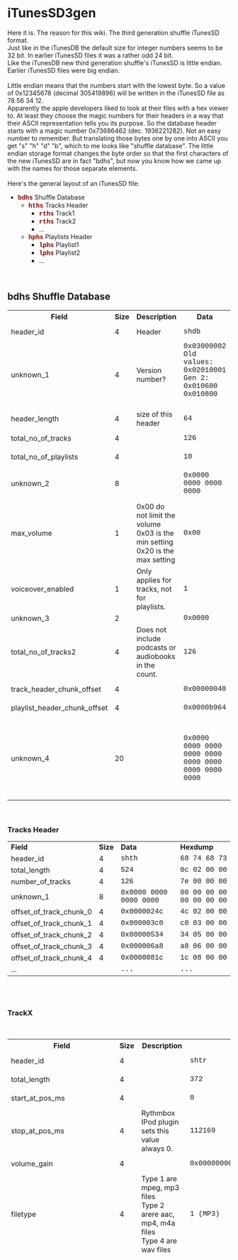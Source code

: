 <h1 id="toc0"><a name="iTunesStats"></a>iTunesSD3gen</h1>
Here it is. The reason for this wiki. The third generation shuffle iTunesSD format.<br>
Just like in the iTunesDB the default size for integer numbers seems to be 32 bit. In earlier iTunesSD files it was a rather odd 24 bit.<br>
Like the iTunesDB new third generation shuffle's iTunesSD is little endian. Earlier iTunesSD files were big endian.<br>
<br>
Little endian means that the numbers start with the lowest byte. So a value of 0x12345678 (decimal 305419896) will be written in the iTunesSD file as 78 56 34 12.<br>
Apparently the apple developers liked to look at their files with a hex viewer to. At least they choose the magic numbers for their headers in a way that their ASCII representation tells you its purpose. So the database header starts with a magic number 0x73686462 (dec. 1936221282). Not an easy number to remember. But translating those bytes one by one into ASCII you get "s" "h" "d" "b", which to me looks like "shuffle database". The little endian storage format changes the byte order so that the first characters of the new iTunesSD are in fact "bdhs", but now you know how we came up with the names for those separate elements.<br>
<br>
Here's the general layout of an iTunesSD file:<br>
<ul><li><span style="color: #800000; font-family: 'Courier New',Courier,monospace;"><strong>bdhs</strong></span> Shuffle Database<ul><li><span style="color: #800000; font-family: 'Courier New',Courier,monospace;"><strong>hths</strong></span> Tracks Header<ul><li><span style="color: #800000; font-family: 'Courier New',Courier,monospace;"><strong>rths</strong></span> Track1</li><li><span style="color: #800000; font-family: 'Courier New',Courier,monospace;"><strong>rths</strong></span> Track2</li><li>...</li></ul></li><li><span style="color: #800000; font-family: 'Courier New',Courier,monospace;"><strong>hphs</strong></span> Playlists Header<ul><li><span style="color: #800000; font-family: 'Courier New',Courier,monospace;"><strong>lphs</strong></span> Playlist1</li><li><span style="color: #800000; font-family: 'Courier New',Courier,monospace;"><strong>lphs</strong></span> Playlist2</li><li>...</li></ul></li></ul></li></ul><br>
<h2 id="toc0"><a name="x-bdhs Shuffle Database"></a>bdhs Shuffle Database</h2>
 

<table class="wiki_table">
    <tbody><tr>
        <th><strong>Field</strong><br>
</th>
        <th><strong>Size</strong><br>
</th>
        <th>Description<br>
</th>
        <th><strong>Data</strong><br>
</th>
        <th><strong>Hexdump</strong><br>
</th>
    </tr>
    <tr>
        <td>header_id<br>
</td>
        <td>4<br>
</td>
        <td>Header<br>
</td>
        <td><span style="font-family: 'Courier New',Courier,monospace;">shdb</span><br>
</td>
        <td><span style="font-family: 'Courier New',Courier,monospace;">62 64 68 73</span><br>
</td>
    </tr>
    <tr>
        <td>unknown_1<br>
</td>
        <td>4<br>
</td>
        <td>Version number?<br>
</td>
        <td><span style="font-family: 'Courier New',Courier,monospace;">0x03000002<br>
        Old values:<br>0x02010001<br>Gen 2:<br>0x010600<br>0x010800<br></span><br>
</td>
        <td><span style="font-family: 'Courier New',Courier,monospace;">03 00 00 02</span><br>
</td>
    </tr>
    <tr>
        <td>header_length<br>
</td>
        <td>4<br>
</td>
        <td>size of this header<br>
</td>
        <td><span style="font-family: 'Courier New',Courier,monospace;">64</span><br>
</td>
        <td><span style="font-family: 'Courier New',Courier,monospace;">40 00 00 00</span><br>
</td>
    </tr>
    <tr>
        <td>total_no_of_tracks<br>
</td>
        <td>4<br>
</td>
        <td><br>
</td>
        <td><span style="font-family: 'Courier New',Courier,monospace;">126</span><br>
</td>
        <td><span style="font-family: 'Courier New',Courier,monospace;">7e 00 00 00</span><br>
</td>
    </tr>
    <tr>
        <td>total_no_of_playlists<br>
</td>
        <td>4<br>
</td>
        <td><br>
</td>
        <td><span style="font-family: 'Courier New',Courier,monospace;">10</span><br>
</td>
        <td><span style="font-family: 'Courier New',Courier,monospace;">0a 00 00 00</span><br>
</td>
    </tr>
    <tr>
        <td>unknown_2<br>
</td>
        <td>8<br>
</td>
        <td><br>
</td>
        <td><span style="font-family: 'Courier New',Courier,monospace;">0x0000 0000 0000 0000</span><br>
</td>
        <td><span style="font-family: 'Courier New',Courier,monospace;">00 00 00 00 00 00 00 00</span><br>
</td>
    </tr>
    <tr>
        <td>max_volume<br>
</td>
        <td>1<br>
</td>
        <td>0x00 do not limit the volume<br>
0x03 is the min setting<br>
0x20 is the max setting<br>
</td>
        <td><span style="font-family: 'Courier New',Courier,monospace;">0x00</span><br>
</td>
        <td><span style="font-family: 'Courier New',Courier,monospace;">00</span><br>
</td>
    </tr>
    <tr>
        <td>voiceover_enabled<br>
</td>
        <td>1<br>
</td>
        <td>Only applies for tracks, not for playlists.<br>
</td>
        <td><span style="font-family: 'Courier New',Courier,monospace;">1</span><br>
</td>
        <td><span style="font-family: 'Courier New',Courier,monospace;">01</span><br>
</td>
    </tr>
    <tr>
        <td>unknown_3<br>
</td>
        <td>2<br>
</td>
        <td><br>
</td>
        <td><span style="font-family: 'Courier New',Courier,monospace;">0x0000</span><br>
</td>
        <td><span style="font-family: 'Courier New',Courier,monospace;">00 00</span><br>
</td>
    </tr>
    <tr>
        <td>total_no_of_tracks2<br>
</td>
        <td>4<br>
</td>
        <td>Does not include podcasts or audiobooks in the count.<br>
</td>
        <td><span style="font-family: 'Courier New',Courier,monospace;">126</span><br>
</td>
        <td><span style="font-family: 'Courier New',Courier,monospace;">7e 00 00 00</span><br>
</td>
    </tr>
    <tr>
        <td>track_header_chunk_offset<br>
</td>
        <td>4<br>
</td>
        <td><br>
</td>
        <td><span style="font-family: 'Courier New',Courier,monospace;">0x00000040</span><br>
</td>
        <td><span style="font-family: 'Courier New',Courier,monospace;">40 00 00 00</span><br>
</td>
    </tr>
    <tr>
        <td>playlist_header_chunk_offset<br>
</td>
        <td>4<br>
</td>
        <td><br>
</td>
        <td><span style="font-family: 'Courier New',Courier,monospace;">0x0000b964</span><br>
</td>
        <td><span style="font-family: 'Courier New',Courier,monospace;">64 b9 00 00</span><br>
</td>
    </tr>
    <tr>
        <td>unknown_4<br>
</td>
        <td>20<br>
</td>
        <td><br>
</td>
        <td><span style="font-family: 'Courier New',Courier,monospace;">0x0000 0000 0000 0000 0000</span><br>
<span style="font-family: 'Courier New',Courier,monospace;"> 0000 0000 0000 0000 0000</span><br>
</td>
        <td><span style="font-family: 'Courier New',Courier,monospace;">00 00 00 00 00 00 00 00</span><br>
<span style="font-family: 'Courier New',Courier,monospace;"> 00 00 00 00 00 00 00 00</span><br>
<span style="font-family: 'Courier New',Courier,monospace;"> 00 00 00 00</span><br>
</td>
    </tr>
</tbody></table>

<br>
<h3 id="toc1"><a name="x-bdhs Shuffle Database-Tracks Header"></a>Tracks Header</h3>
 

<table class="wiki_table">
    <tbody><tr>
        <td><strong>Field</strong><br>
</td>
        <td><strong>Size</strong><br>
</td>
        <td><strong>Data</strong><br>
</td>
        <td><strong>Hexdump</strong><br>
</td>
    </tr>
    <tr>
        <td>header_id<br>
</td>
        <td>4<br>
</td>
        <td><span style="font-family: 'Courier New',Courier,monospace;">shth</span><br>
</td>
        <td><span style="font-family: 'Courier New',Courier,monospace;">68 74 68 73</span><br>
</td>
    </tr>
    <tr>
        <td>total_length<br>
</td>
        <td>4<br>
</td>
        <td><span style="font-family: 'Courier New',Courier,monospace;">524</span><br>
</td>
        <td><span style="font-family: 'Courier New',Courier,monospace;">0c 02 00 00</span><br>
</td>
    </tr>
    <tr>
        <td>number_of_tracks<br>
</td>
        <td>4<br>
</td>
        <td><span style="font-family: 'Courier New',Courier,monospace;">126</span><br>
</td>
        <td><span style="font-family: 'Courier New',Courier,monospace;">7e 00 00 00</span><br>
</td>
    </tr>
    <tr>
        <td>unknown_1<br>
</td>
        <td>8<br>
</td>
        <td><span style="font-family: 'Courier New',Courier,monospace;">0x0000 0000 0000 0000</span><br>
</td>
        <td><span style="font-family: 'Courier New',Courier,monospace;">00 00 00 00 00 00 00 00</span><br>
</td>
    </tr>
    <tr>
        <td>offset_of_track_chunk_0<br>
</td>
        <td>4<br>
</td>
        <td><span style="font-family: 'Courier New',Courier,monospace;">0x0000024c</span><br>
</td>
        <td><span style="font-family: 'Courier New',Courier,monospace;">4c 02 00 00</span><br>
</td>
    </tr>
    <tr>
        <td>offset_of_track_chunk_1<br>
</td>
        <td>4<br>
</td>
        <td><span style="font-family: 'Courier New',Courier,monospace;">0x000003c0</span><br>
</td>
        <td><span style="font-family: 'Courier New',Courier,monospace;">c0 03 00 00</span><br>
</td>
    </tr>
    <tr>
        <td>offset_of_track_chunk_2<br>
</td>
        <td>4<br>
</td>
        <td><span style="font-family: 'Courier New',Courier,monospace;">0x00000534</span><br>
</td>
        <td><span style="font-family: 'Courier New',Courier,monospace;">34 05 00 00</span><br>
</td>
    </tr>
    <tr>
        <td>offset_of_track_chunk_3<br>
</td>
        <td>4<br>
</td>
        <td><span style="font-family: 'Courier New',Courier,monospace;">0x000006a8</span><br>
</td>
        <td><span style="font-family: 'Courier New',Courier,monospace;">a8 06 00 00</span><br>
</td>
    </tr>
    <tr>
        <td>offset_of_track_chunk_4<br>
</td>
        <td>4<br>
</td>
        <td><span style="font-family: 'Courier New',Courier,monospace;">0x0000081c</span><br>
</td>
        <td><span style="font-family: 'Courier New',Courier,monospace;">1c 08 00 00</span><br>
</td>
    </tr>
    <tr>
        <td>...<br>
</td>
        <td><br>
</td>
        <td><span style="font-family: 'Courier New',Courier,monospace;">...</span><br>
</td>
        <td><span style="font-family: 'Courier New',Courier,monospace;">...</span><br>
</td>
    </tr>
</tbody></table>

<br>
<br>
<h3 id="toc2"><a name="x-bdhs Shuffle Database-TrackX"></a>TrackX</h3>
 <br>


<table class="wiki_table">
    <tbody><tr>
        <th><strong>Field</strong><br>
</th>
        <th><strong>Size</strong><br>
</th>
        <th><strong>Description</strong><br>
</th>
        <th><strong>Data</strong><br>
</th>
        <th><strong>Hexdump</strong><br>
</th>
    </tr>
    <tr>
        <td>header_id<br>
</td>
        <td>4<br>
</td>
        <td><br>
</td>
        <td><span style="font-family: 'Courier New',Courier,monospace;">shtr</span><br>
</td>
        <td><span style="font-family: 'Courier New',Courier,monospace;">72 74 68 73</span><br>
</td>
    </tr>
    <tr>
        <td>total_length<br>
</td>
        <td>4<br>
</td>
        <td><br>
</td>
        <td><span style="font-family: 'Courier New',Courier,monospace;">372</span><br>
</td>
        <td><span style="font-family: 'Courier New',Courier,monospace;">74 01 00 00</span><br>
</td>
    </tr>
    <tr>
        <td>start_at_pos_ms<br>
</td>
        <td>4<br>
</td>
        <td><br>
</td>
        <td><span style="font-family: 'Courier New',Courier,monospace;">0</span><br>
</td>
        <td><span style="font-family: 'Courier New',Courier,monospace;">00 00 00 00</span><br>
</td>
    </tr>
    <tr>
        <td>stop_at_pos_ms<br>
</td>
        <td>4<br>
</td>
        <td>Rythmbox IPod plugin sets this value always 0.<br>
</td>
        <td><span style="font-family: 'Courier New',Courier,monospace;">112169</span><br>
</td>
        <td><span style="font-family: 'Courier New',Courier,monospace;">29 b6 01 00</span><br>
</td>
    </tr>
    <tr>
        <td>volume_gain<br>
</td>
        <td>4<br>
</td>
        <td><br>
</td>
        <td><span style="font-family: 'Courier New',Courier,monospace;">0x00000000</span><br>
</td>
        <td><span style="font-family: 'Courier New',Courier,monospace;">00 00 00 00</span><br>
</td>
    </tr>
    <tr>
        <td>filetype<br>
</td>
        <td>4<br>
</td>
        <td>Type 1 are mpeg, mp3 files<br>
Type 2 arere aac, mp4, m4a files<br>
Type 4 are wav files<br>
</td>
        <td><span style="font-family: 'Courier New',Courier,monospace;">1 (MP3)</span><br>
</td>
        <td><span style="font-family: 'Courier New',Courier,monospace;">01 00 00 00</span><br>
</td>
    </tr>
    <tr>
        <td>filename<br>
</td>
        <td>256<br>
</td>
        <td><br>
</td>
        <td><span style="font-family: 'Courier New',Courier,monospace;">/iPod_Control/Music/F02/NNCN.mp3</span><br>
</td>
        <td><span style="font-family: 'Courier New',Courier,monospace;">2f 69 50 6f 64 5f 43 6f 6e 74 72 6f 6c 2f 4d 75</span><br>
<span style="font-family: 'Courier New',Courier,monospace;"> 73 69 63 2f 46 30 32 2f 4e 4e 43 4e 2e 6d 70 33</span><br>
<span style="font-family: 'Courier New',Courier,monospace;"> 00 00 00 00 00 00 00 00 00 00 00 00 00 00 00 00</span><br>
<span style="font-family: 'Courier New',Courier,monospace;"> 00 00 00 00 00 00 00 00 00 00 00 00 00 00 00 00</span><br>
<span style="font-family: 'Courier New',Courier,monospace;"> 00 00 00 00 00 00 00 00 00 00 00 00 00 00 00 00</span><br>
<span style="font-family: 'Courier New',Courier,monospace;"> 00 00 00 00 00 00 00 00 00 00 00 00 00 00 00 00</span><br>
<span style="font-family: 'Courier New',Courier,monospace;"> 00 00 00 00 00 00 00 00 00 00 00 00 00 00 00 00</span><br>
<span style="font-family: 'Courier New',Courier,monospace;"> 00 00 00 00 00 00 00 00 00 00 00 00 00 00 00 00</span><br>
<span style="font-family: 'Courier New',Courier,monospace;"> 00 00 00 00 00 00 00 00 00 00 00 00 00 00 00 00</span><br>
<span style="font-family: 'Courier New',Courier,monospace;"> 00 00 00 00 00 00 00 00 00 00 00 00 00 00 00 00</span><br>
<span style="font-family: 'Courier New',Courier,monospace;"> 00 00 00 00 00 00 00 00 00 00 00 00 00 00 00 00</span><br>
<span style="font-family: 'Courier New',Courier,monospace;"> 00 00 00 00 00 00 00 00 00 00 00 00 00 00 00 00</span><br>
<span style="font-family: 'Courier New',Courier,monospace;"> 00 00 00 00 00 00 00 00 00 00 00 00 00 00 00 00</span><br>
<span style="font-family: 'Courier New',Courier,monospace;"> 00 00 00 00 00 00 00 00 00 00 00 00 00 00 00 00</span><br>
<span style="font-family: 'Courier New',Courier,monospace;"> 00 00 00 00 00 00 00 00 00 00 00 00 00 00 00 00</span><br>
<span style="font-family: 'Courier New',Courier,monospace;"> 00 00 00 00 00 00 00 00 00 00 00 00 00 00 00 00</span><br>
</td>
    </tr>
    <tr>
        <td>Bookmark<br>
</td>
        <td>4<br>
</td>
        <td>In milliseconds<br>
</td>
        <td><span style="font-family: 'Courier New',Courier,monospace;">0x00000000</span><br>
</td>
        <td><span style="font-family: 'Courier New',Courier,monospace;">00 00 00 00</span><br>
</td>
    </tr>
    <tr>
        <td>dont_skip_on_shuffle<br>
</td>
        <td>1<br>
</td>
        <td>If all songs in a playlist don't have this bit set the playlist is skipped when the ipod is set to shuffle and a playlist is being chosen.<br>
It seems to be ignored when shuffling within a playlist!<br>
</td>
        <td><span style="font-family: 'Courier New',Courier,monospace;">1</span><br>
</td>
        <td><span style="font-family: 'Courier New',Courier,monospace;">01</span><br>
</td>
    </tr>
    <tr>
        <td>remember_playing_pos<br>
</td>
        <td>1<br>
</td>
        <td><br>
</td>
        <td><span style="font-family: 'Courier New',Courier,monospace;">0</span><br>
</td>
        <td><span style="font-family: 'Courier New',Courier,monospace;">00</span><br>
</td>
    </tr>
    <tr>
        <td>part_of_uninterruptable_album<br>
</td>
        <td>1<br>
</td>
        <td><br>
</td>
        <td><span style="font-family: 'Courier New',Courier,monospace;">0</span><br>
</td>
        <td><span style="font-family: 'Courier New',Courier,monospace;">00</span><br>
</td>
    </tr>
    <tr>
        <td>unknown_1<br>
</td>
        <td>1<br>
</td>
        <td><br>
</td>
        <td><span style="font-family: 'Courier New',Courier,monospace;">0x00</span><br>
</td>
        <td><span style="font-family: 'Courier New',Courier,monospace;">00</span><br>
</td>
    </tr>
    <tr>
        <td>pregap<br>
</td>
        <td>4<br>
</td>
        <td><br>
</td>
        <td><span style="font-family: 'Courier New',Courier,monospace;">0x240 = 576</span><br>
</td>
        <td><span style="font-family: 'Courier New',Courier,monospace;">40 02 00 00</span><br>
</td>
    </tr>
    <tr>
        <td>postgap<br>
</td>
        <td>4<br>
</td>
        <td><br>
</td>
        <td><span style="font-family: 'Courier New',Courier,monospace;">0xc9c= 3228</span><br>
</td>
        <td><span style="font-family: 'Courier New',Courier,monospace;">9c 0c 00 00</span><br>
</td>
    </tr>
    <tr>
        <td>number_of_samples<br>
</td>
        <td>4<br>
</td>
        <td><br>
</td>
        <td><span style="font-family: 'Courier New',Courier,monospace;">0x4b6c24 = 4942884</span><br>
</td>
        <td><span style="font-family: 'Courier New',Courier,monospace;">24 6c 4b 00</span><br>
</td>
    </tr>
    <tr>
        <td>unknown_file_related_data1<br>
</td>
        <td>4<br>
</td>
        <td><br>
</td>
        <td><span style="font-family: 'Courier New',Courier,monospace;">0</span><br>
</td>
        <td><span style="font-family: 'Courier New',Courier,monospace;">00 00 00 00</span><br>
</td>
    </tr>
    <tr>
        <td>gapless_data<br>
</td>
        <td>4<br>
</td>
        <td><br>
</td>
        <td><span style="font-family: 'Courier New',Courier,monospace;">0x24a2a2 = 2400930</span><br>
</td>
        <td><span style="font-family: 'Courier New',Courier,monospace;">a2 a2 24 00</span><br>
</td>
    </tr>
    <tr>
        <td>unknown_file_related_data2<br>
</td>
        <td>4<br>
</td>
        <td><br>
</td>
        <td><span style="font-family: 'Courier New',Courier,monospace;">0</span><br>
</td>
        <td><span style="font-family: 'Courier New',Courier,monospace;">00 00 00 00</span><br>
</td>
    </tr>
    <tr>
        <td>Album ID<br>
</td>
        <td>4<br>
</td>
        <td><br>
</td>
        <td><span style="font-family: 'Courier New',Courier,monospace;">0x0000007f</span><br>
</td>
        <td><span style="font-family: 'Courier New',Courier,monospace;">7f 00 00 00</span><br>
</td>
    </tr>
    <tr>
        <td>track_number<br>
</td>
        <td>2<br>
</td>
        <td><br>
</td>
        <td><span style="font-family: 'Courier New',Courier,monospace;">1</span><br>
</td>
        <td><span style="font-family: 'Courier New',Courier,monospace;">01 00</span><br>
</td>
    </tr>
    <tr>
        <td>disc_number<br>
</td>
        <td>2<br>
</td>
        <td><br>
</td>
        <td><span style="font-family: 'Courier New',Courier,monospace;">0</span><br>
</td>
        <td><span style="font-family: 'Courier New',Courier,monospace;">00 00</span><br>
</td>
    </tr>
    <tr>
        <td>unknown_2<br>
</td>
        <td>8<br>
</td>
        <td><br>
</td>
        <td><span style="font-family: 'Courier New',Courier,monospace;">0x0000 0000 0000 0000</span><br>
</td>
        <td><span style="font-family: 'Courier New',Courier,monospace;">00 00 00 00 00 00 00 00</span><br>
</td>
    </tr>
    <tr>
        <td>dbid<br>
</td>
        <td>8<br>
</td>
        <td>Serves as the filename for the voiceover<br>
</td>
        <td><span style="font-family: 'Courier New',Courier,monospace;">0xdfa209b7ce6f2db9</span><br>
</td>
        <td><span style="font-family: 'Courier New',Courier,monospace;">b9 2d 6f ce b7 09 a2 df</span><br>
</td>
    </tr>
    <tr>
        <td>Artist ID<br>
</td>
        <td>4<br>
</td>
        <td><br>
</td>
        <td><span style="font-family: 'Courier New',Courier,monospace;">0x00000146</span><br>
</td>
        <td><span style="font-family: 'Courier New',Courier,monospace;">46 01 00 00</span><br>
</td>
    </tr>
    <tr>
        <td>unknown_3<br>
</td>
        <td>32<br>
</td>
        <td><br>
</td>
        <td><span style="font-family: 'Courier New',Courier,monospace;">0x0000 0000 0000 0000 0000 0000 0000 0000</span><br>
<span style="font-family: 'Courier New',Courier,monospace;"> 0000 0000 0000 0000 0000 0000 0000 0000</span><br>
</td>
        <td><span style="font-family: 'Courier New',Courier,monospace;">00 00 00 00 00 00 00 00 00 00 00 00 00 00 00 00</span><br>
<span style="font-family: 'Courier New',Courier,monospace;"> 00 00 00 00 00 00 00 00 00 00 00 00 00 00 00 00</span><br>
</td>
    </tr>
</tbody></table>

<br>
<h3 id="toc3"><a name="x-bdhs Shuffle Database-Playlist Header"></a>Playlist Header</h3>
 <br>


<table class="wiki_table">
    <tbody><tr>
        <th><strong>Field</strong><br>
</th>
        <th><strong>Size</strong><br>
</th>
        <th><strong>Description</strong><br>
</th>
        <th><strong>Data</strong><br>
</th>
        <th><strong>Hexdump</strong><br>
</th>
    </tr>
    <tr>
        <td>header_id<br>
</td>
        <td>4<br>
</td>
        <td><br>
</td>
        <td><span style="font-family: 'Courier New',Courier,monospace;">shph</span><br>
</td>
        <td><span style="font-family: 'Courier New',Courier,monospace;">68 70 68 73</span><br>
</td>
    </tr>
    <tr>
        <td>total_length<br>
</td>
        <td>4<br>
</td>
        <td><br>
</td>
        <td><br>
</td>
        <td><span style="font-family: 'Courier New',Courier,monospace;">20 00 00 00</span><br>
</td>
    </tr>
    <tr>
        <td>number_of_playlists<br>
</td>
        <td>4?<br>
</td>
        <td><br>
</td>
        <td><span style="font-family: 'Courier New',Courier,monospace;">3</span><br>
</td>
        <td><span style="font-family: 'Courier New',Courier,monospace;">03 00 00 00</span><br>
</td>
    </tr>
    <tr>
        <td>number_of_playlists_1<br>
</td>
        <td>2<br>
</td>
        <td>The number of non-podcast playlists, 0xffff if all playlists are not podcast playlists.<br>
</td>
        <td>0xffff<br>
</td>
        <td><span style="font-family: 'Courier New',Courier,monospace;">ff ff </span><br>
</td>
    </tr>
    <tr>
        <td>number_of_playlists_2<br>
</td>
        <td>2<br>
</td>
        <td>The number of master playlists, 0xffff if all playlists are not master playlists.<br>
</td>
        <td>0x0100<br>
</td>
        <td><span style="font-family: 'Courier New',Courier,monospace;">01 00</span><br>
</td>
    </tr>
    <tr>
        <td>number_of_playlists_3<br>
</td>
        <td>2<br>
</td>
        <td>The number of non-audiobook playlists, 0xffff if all playlists are not audiobook playlists.<br>
</td>
        <td>0xffff<br>
</td>
        <td><span style="font-family: 'Courier New',Courier,monospace;">ff ff</span><br>
</td>
    </tr>
    <tr>
        <td>unknown_2<br>
</td>
        <td>2<br>
</td>
        <td><br>
</td>
        <td><br>
</td>
        <td><span style="font-family: 'Courier New',Courier,monospace;">00 00</span><br>
</td>
    </tr>
    <tr>
        <td>offset_of_playlist_1<br>
</td>
        <td>4<br>
</td>
        <td><br>
</td>
        <td><span style="font-family: 'Courier New',Courier,monospace;">0x00015b14</span><br>
</td>
        <td><span style="font-family: 'Courier New',Courier,monospace;">14 5b 01 00</span><br>
</td>
    </tr>
    <tr>
        <td>offset_of_playlist_2<br>
</td>
        <td>4<br>
</td>
        <td><br>
</td>
        <td><span style="font-family: 'Courier New',Courier,monospace;">0x00015ef0</span><br>
</td>
        <td><span style="font-family: 'Courier New',Courier,monospace;">f0 5e 01 00</span><br>
</td>
    </tr>
    <tr>
        <td>...<br>
</td>
        <td><br>
</td>
        <td><br>
</td>
        <td><span style="font-family: 'Courier New',Courier,monospace;">...</span><br>
</td>
        <td><span style="font-family: 'Courier New',Courier,monospace;">...</span><br>
</td>
    </tr>
</tbody></table>

<br>
<h3 id="toc4"><a name="x-bdhs Shuffle Database-PlaylistX"></a>PlaylistX</h3>
 <br>


<table class="wiki_table">
    <tbody><tr>
        <th><strong>Field</strong><br>
</th>
        <th><strong>Size</strong><br>
</th>
        <th><strong>Description</strong><br>
</th>
        <th><strong>Data</strong><br>
</th>
        <th><strong>Hexdump</strong><br>
</th>
    </tr>
    <tr>
        <td>header_id<br>
</td>
        <td>4<br>
</td>
        <td><br>
</td>
        <td><span style="font-family: 'Courier New',Courier,monospace;">shpl</span><br>
</td>
        <td><span style="font-family: 'Courier New',Courier,monospace;">6c 70 68 73</span><br>
</td>
    </tr>
    <tr>
        <td>total_length<br>
</td>
        <td>4<br>
</td>
        <td><br>
</td>
        <td><br>
</td>
        <td><span style="font-family: 'Courier New',Courier,monospace;">dc 03 00 00</span><br>
</td>
    </tr>
    <tr>
        <td>number_of_songs<br>
</td>
        <td>4<br>
</td>
        <td><br>
</td>
        <td><span style="font-family: 'Courier New',Courier,monospace;">236</span><br>
</td>
        <td><span style="font-family: 'Courier New',Courier,monospace;">ec 00 00 00</span><br>
</td>
    </tr>
    <tr>
        <td>number_of_songs2<br>
</td>
        <td>4<br>
</td>
        <td>Number of non podcast or audiobook songs.<br>
</td>
        <td><span style="font-family: 'Courier New',Courier,monospace;">236</span><br>
</td>
        <td><span style="font-family: 'Courier New',Courier,monospace;">ec 00 00 00</span><br>
</td>
    </tr>
    <tr>
        <td>dbid<br>
</td>
        <td>8<br>
</td>
        <td>Serves as the filename for the voiceover<br>
</td>
        <td><span style="font-family: 'Courier New',Courier,monospace;">6bed</span><br>
</td>
        <td><span style="font-family: 'Courier New',Courier,monospace;">48 4d 19 eb 4e 34 ed 6b</span><br>
</td>
    </tr>
    <tr>
        <td>type<br>
</td>
        <td>4<br>
</td>
        <td>1 is the master playlist<br>
2 is a normal playlist<br>
3 is a podcast playlist<br>
4 is a audiobook playlist<br>
</td>
        <td><span style="font-family: 'Courier New',Courier,monospace;">2</span><br>
</td>
        <td><span style="font-family: 'Courier New',Courier,monospace;">02 00 00 00</span><br>
</td>
    </tr>
    <tr>
        <td>unknown_1<br>
</td>
        <td>16<br>
</td>
        <td><br>
</td>
        <td><br>
</td>
        <td><span style="font-family: 'Courier New',Courier,monospace;">00 00 00 00 00 00 00 00 00 00 00 00 00 00 00 00</span><br>
</td>
    </tr>
    <tr>
        <td>playlist_track_1<br>
</td>
        <td>4<br>
</td>
        <td><br>
</td>
        <td><span style="font-family: 'Courier New',Courier,monospace;">118</span><br>
</td>
        <td><span style="font-family: 'Courier New',Courier,monospace;">76 00 00 00</span><br>
</td>
    </tr>
    <tr>
        <td>playlist_track_2<br>
</td>
        <td>4<br>
</td>
        <td><br>
</td>
        <td><span style="font-family: 'Courier New',Courier,monospace;">119</span><br>
</td>
        <td><span style="font-family: 'Courier New',Courier,monospace;">77 00 00 00</span><br>
</td>
    </tr>
    <tr>
        <td>...<br>
</td>
        <td><br>
</td>
        <td><br>
</td>
        <td><span style="font-family: 'Courier New',Courier,monospace;">...</span><br>
</td>
        <td><span style="font-family: 'Courier New',Courier,monospace;">...</span><br>
</td>
    </tr>
</tbody></table>

A dbid of all zeros yields a voiceover of All songs. Also playlist dbids without a corresponding voiceover file will yield a voiceover of playlist n or audiobook n where n is the playlist number. The shuffle assumes the podcast playlist is last.<br>
<br>
The <a class="wiki_link" href="iTunesStats3gen.md">iTunesStats</a> file is also different in the 3gen iPod.
<p>Original Source: <a href="http://shuffle3db.wikispaces.com/iTunesSD3gen">http://shuffle3db.wikispaces.com/iTunesSD3gen</a> (expired)</p>
  </div>
